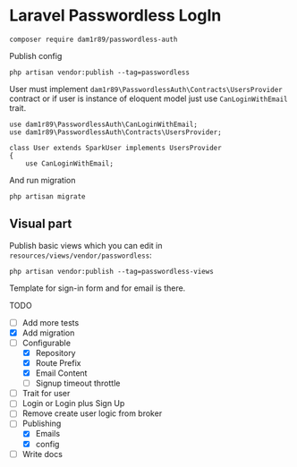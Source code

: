 # Laravel Passwordless LogIn

`composer require dam1r89/passwordless-auth`

Publish config

	php artisan vendor:publish --tag=passwordless


User must implement `dam1r89\PasswordlessAuth\Contracts\UsersProvider` contract or if user is instance of eloquent model just use `CanLoginWithEmail` trait.

	use dam1r89\PasswordlessAuth\CanLoginWithEmail;
	use dam1r89\PasswordlessAuth\Contracts\UsersProvider;

	class User extends SparkUser implements UsersProvider
	{
	    use CanLoginWithEmail;

And run migration

	php artisan migrate


## Visual part

Publish basic views which you can edit in `resources/views/vendor/passwordless`:

	php artisan vendor:publish --tag=passwordless-views

Template for sign-in form and for email is there.


TODO

- [ ] Add more tests
- [x] Add migration
- [ ] Configurable
    - [x] Repository
	- [x] Route Prefix
	- [x] Email Content
	- [ ] Signup timeout throttle
- [ ] Trait for user
- [ ] Login or Login plus Sign Up
- [ ] Remove create user logic from broker
- [ ] Publishing
	- [x] Emails
	- [x] config
- [ ] Write docs
